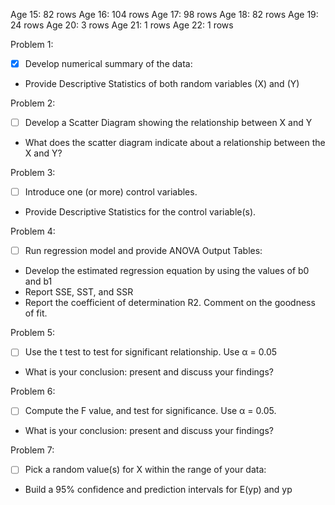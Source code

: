 Age 15: 82 rows
Age 16: 104 rows
Age 17: 98 rows
Age 18: 82 rows
Age 19: 24 rows
Age 20: 3 rows
Age 21: 1 rows
Age 22: 1 rows

Problem 1:
- [x] Develop numerical summary of the data:
- Provide Descriptive Statistics of both random variables (X) and (Y)

Problem 2:
- [ ] Develop a Scatter Diagram showing the relationship between X and Y
- What does the scatter diagram indicate about a relationship between the X and Y?

Problem 3:
- [ ] Introduce one (or more) control variables.
- Provide Descriptive Statistics for the control variable(s).

Problem 4:
- [ ] Run regression model and provide ANOVA Output Tables:
- Develop the estimated regression equation by using the values of b0 and b1
- Report SSE, SST, and SSR
- Report the coefficient of determination R2. Comment on the goodness of fit.

Problem 5:
- [ ] Use the t test to test for significant relationship. Use α = 0.05
- What is your conclusion: present and discuss your findings?

Problem 6:
- [ ] Compute the F value, and test for significance. Use α = 0.05. 
- What is your conclusion: present and discuss your findings?

Problem 7:
- [ ] Pick a random value(s) for X within the range of your data:
- Build a 95% confidence and prediction intervals for E(yp) and yp
